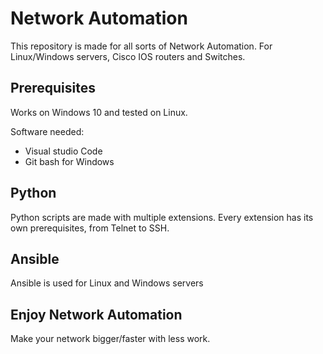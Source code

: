 # Network Automation

This repository is made for all sorts of Network Automation. For Linux/Windows servers, Cisco IOS routers and Switches. 

## Prerequisites

Works on Windows 10 and tested on Linux.

Software needed:
* Visual studio Code
* Git bash for Windows


## Python

Python scripts are made with multiple extensions. Every extension has its own prerequisites, from Telnet to SSH.


## Ansible

Ansible is used for Linux and Windows servers

## Enjoy Network Automation

Make your network bigger/faster with less work.

